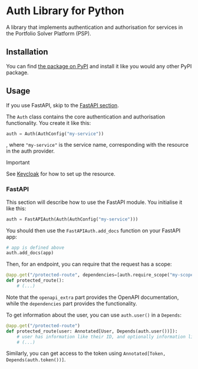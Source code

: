 # Auth Library for Python

A library that implements authentication and authorisation for services in the Portfolio Solver Platform (PSP).

## Installation

You can find [the package on PyPI](https://pypi.org/project/psp-auth/) and install it like you would any other PyPI package.

## Usage

If you use FastAPI, skip to the [FastAPI section](#FastAPI).

The `Auth` class contains the core authentication and authorisation functionality. You create it like this:
```python
auth = Auth(AuthConfig("my-service"))
```
, where `"my-service"` is the service name, corresponding with the resource in the auth provider.

> [!IMPORTANT]
> See [Keycloak](https://github.com/Portfolio-Solver-Platform/keycloak) for how to set up the resource.

### FastAPI

This section will describe how to use the FastAPI module. You initialise it like this:
```python
auth = FastAPIAuth(Auth(AuthConfig("my-service")))
```

You should then use the `FastAPIAuth.add_docs` function on your FastAPI app:
```python
# app is defined above
auth.add_docs(app)
```

Then, for an endpoint, you can require that the request has a scope:
```python
@app.get("/protected-route", dependencies=[auth.require_scope("my-scope")], openapi_extra=auth.scope_docs(["my-scope"]))
def protected_route():
    # (...)
```
Note that the `openapi_extra` part provides the OpenAPI documentation, while the `dependencies` part provides the functionality.

To get information about the user, you can use `auth.user()` in a `Depends`:
```python
@app.get("/protected-route")
def protected_route(user: Annotated[User, Depends(auth.user())]):
    # user has information like their ID, and optionally information like their name
    # (...)
```

Similarly, you can get access to the token using `Annotated[Token, Depends(auth.token())]`.
